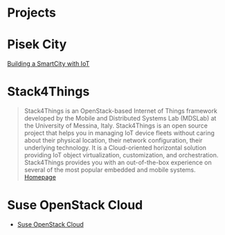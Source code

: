 # Projects

# Pisek City

[Building a SmartCity with IoT](https://www.openstack.org/videos/video/building-a-smartcity-with-iot)

# Stack4Things

> Stack4Things is an OpenStack-based Internet of Things framework developed by the Mobile and Distributed Systems Lab (MDSLab) at the University of Messina, Italy. Stack4Things is an open source project that helps you in managing IoT device fleets without caring about their physical location, their network configuration, their underlying technology. It is a Cloud-oriented horizontal solution providing IoT object virtualization, customization, and orchestration. Stack4Things provides you with an out-of-the-box experience on several of the most popular embedded and mobile systems. [Homepage](http://stack4things.unime.it/)

# Suse OpenStack Cloud

- [Suse OpenStack Cloud](https://www.suse.com/products/suse-openstack-cloud)
